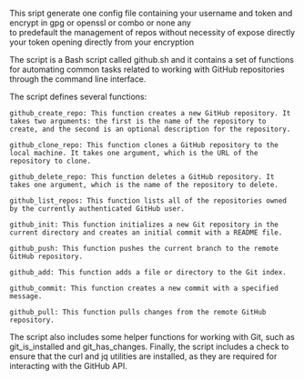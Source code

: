 This sript generate one config file containing your username and token and encrypt in gpg or openssl or combo or none any  
to predefault the management of repos without necessity of expose directly your token opening directly from your encryption  
  
The script is a Bash script called github.sh and it contains a set of functions for automating common tasks related to working with GitHub repositories through the command line interface.  
  
The script defines several functions:  
  
    github_create_repo: This function creates a new GitHub repository. It takes two arguments: the first is the name of the repository to create, and the second is an optional description for the repository.  
  
    github_clone_repo: This function clones a GitHub repository to the local machine. It takes one argument, which is the URL of the repository to clone.  
  
    github_delete_repo: This function deletes a GitHub repository. It takes one argument, which is the name of the repository to delete.  
  
    github_list_repos: This function lists all of the repositories owned by the currently authenticated GitHub user.  
  
    github_init: This function initializes a new Git repository in the current directory and creates an initial commit with a README file.  
  
    github_push: This function pushes the current branch to the remote GitHub repository.  
  
    github_add: This function adds a file or directory to the Git index.  
  
    github_commit: This function creates a new commit with a specified message.  
  
    github_pull: This function pulls changes from the remote GitHub repository.  
  
The script also includes some helper functions for working with Git, such as git_is_installed and git_has_changes. Finally, the script includes a check to ensure that the curl and jq utilities are installed, as they are required for interacting with the GitHub API.  
